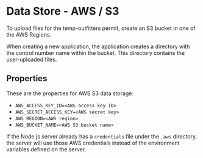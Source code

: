 # Data Store - AWS / S3

To upload files for the temp-outfitters permit, create an S3 bucket in one of the AWS Regions. 

When creating a new application, the application creates a directory with the control number name within the bucket. This directory contains the user-uploaded files. 

## Properties

These are the properties for AWS S3 data storage:

- `AWS_ACCESS_KEY_ID=<AWS access key ID>`
- `AWS_SECRET_ACCESS_KEY=<AWS secret key>`
- `AWS_REGION=<AWS region>`
- `AWS_BUCKET_NAME=<AWS S3 bucket name>`

If the Node.js server already has a `credentials` file under the `.aws` directory, the server will use those AWS credentials instead of the environment variables defined on the server.
